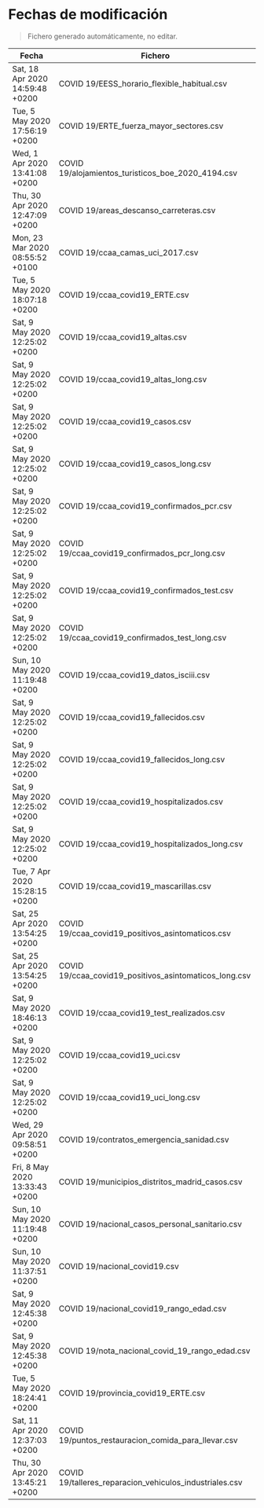 # Fechas de modificación

> Fichero generado automáticamente, no editar.

| Fecha                           | Fichero                  |
|---------------------------------|--------------------------|
| Sat, 18 Apr 2020 14:59:48 +0200  | COVID 19/EESS_horario_flexible_habitual.csv |
| Tue, 5 May 2020 17:56:19 +0200  | COVID 19/ERTE_fuerza_mayor_sectores.csv |
| Wed, 1 Apr 2020 13:41:08 +0200  | COVID 19/alojamientos_turisticos_boe_2020_4194.csv |
| Thu, 30 Apr 2020 12:47:09 +0200  | COVID 19/areas_descanso_carreteras.csv |
| Mon, 23 Mar 2020 08:55:52 +0100  | COVID 19/ccaa_camas_uci_2017.csv |
| Tue, 5 May 2020 18:07:18 +0200  | COVID 19/ccaa_covid19_ERTE.csv |
| Sat, 9 May 2020 12:25:02 +0200  | COVID 19/ccaa_covid19_altas.csv |
| Sat, 9 May 2020 12:25:02 +0200  | COVID 19/ccaa_covid19_altas_long.csv |
| Sat, 9 May 2020 12:25:02 +0200  | COVID 19/ccaa_covid19_casos.csv |
| Sat, 9 May 2020 12:25:02 +0200  | COVID 19/ccaa_covid19_casos_long.csv |
| Sat, 9 May 2020 12:25:02 +0200  | COVID 19/ccaa_covid19_confirmados_pcr.csv |
| Sat, 9 May 2020 12:25:02 +0200  | COVID 19/ccaa_covid19_confirmados_pcr_long.csv |
| Sat, 9 May 2020 12:25:02 +0200  | COVID 19/ccaa_covid19_confirmados_test.csv |
| Sat, 9 May 2020 12:25:02 +0200  | COVID 19/ccaa_covid19_confirmados_test_long.csv |
| Sun, 10 May 2020 11:19:48 +0200  | COVID 19/ccaa_covid19_datos_isciii.csv |
| Sat, 9 May 2020 12:25:02 +0200  | COVID 19/ccaa_covid19_fallecidos.csv |
| Sat, 9 May 2020 12:25:02 +0200  | COVID 19/ccaa_covid19_fallecidos_long.csv |
| Sat, 9 May 2020 12:25:02 +0200  | COVID 19/ccaa_covid19_hospitalizados.csv |
| Sat, 9 May 2020 12:25:02 +0200  | COVID 19/ccaa_covid19_hospitalizados_long.csv |
| Tue, 7 Apr 2020 15:28:15 +0200  | COVID 19/ccaa_covid19_mascarillas.csv |
| Sat, 25 Apr 2020 13:54:25 +0200  | COVID 19/ccaa_covid19_positivos_asintomaticos.csv |
| Sat, 25 Apr 2020 13:54:25 +0200  | COVID 19/ccaa_covid19_positivos_asintomaticos_long.csv |
| Sat, 9 May 2020 18:46:13 +0200  | COVID 19/ccaa_covid19_test_realizados.csv |
| Sat, 9 May 2020 12:25:02 +0200  | COVID 19/ccaa_covid19_uci.csv |
| Sat, 9 May 2020 12:25:02 +0200  | COVID 19/ccaa_covid19_uci_long.csv |
| Wed, 29 Apr 2020 09:58:51 +0200  | COVID 19/contratos_emergencia_sanidad.csv |
| Fri, 8 May 2020 13:33:43 +0200  | COVID 19/municipios_distritos_madrid_casos.csv |
| Sun, 10 May 2020 11:19:48 +0200  | COVID 19/nacional_casos_personal_sanitario.csv |
| Sun, 10 May 2020 11:37:51 +0200  | COVID 19/nacional_covid19.csv |
| Sat, 9 May 2020 12:45:38 +0200  | COVID 19/nacional_covid19_rango_edad.csv |
| Sat, 9 May 2020 12:45:38 +0200  | COVID 19/nota_nacional_covid_19_rango_edad.csv |
| Tue, 5 May 2020 18:24:41 +0200  | COVID 19/provincia_covid19_ERTE.csv |
| Sat, 11 Apr 2020 12:37:03 +0200  | COVID 19/puntos_restauracion_comida_para_llevar.csv |
| Thu, 30 Apr 2020 13:45:21 +0200  | COVID 19/talleres_reparacion_vehiculos_industriales.csv |
